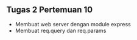 <h2>Tugas 2 Pertemuan 10 </h2>
<ul>
<li>Membuat web server dengan module express</li>
<li>Membuat req.query dan req.params </li>
</ul>